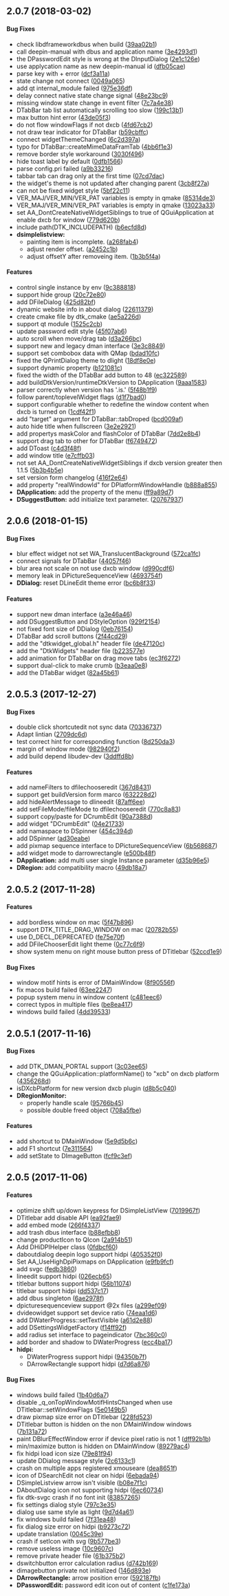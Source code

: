 <a name="2.0.7"></a>
## 2.0.7 (2018-03-02)


#### Bug Fixes

*   check libdframeworkdbus when build ([39aa02b1](https://github.com/linuxdeepin/dtkwidget/commit/39aa02b1450f12f52d69eb3fe38a4e4865fdfac2))
*   call deepin-manual with dbus and application name ([3e4293d1](https://github.com/linuxdeepin/dtkwidget/commit/3e4293d156f29a8d192d82c8cd88a99d21f68858))
*   the DPasswordEdit style is wrong at the DInputDialog ([2e1c126e](https://github.com/linuxdeepin/dtkwidget/commit/2e1c126e15d6bf12ec4aaac27494cc2a68b5b73b))
*   use applycation name as new deepin-manual id ([dfb05cae](https://github.com/linuxdeepin/dtkwidget/commit/dfb05caee4ca327dc3443833965ed4614cf42a06))
*   parse key with + error ([dcf3a11a](https://github.com/linuxdeepin/dtkwidget/commit/dcf3a11a3c21142c34bf934736e8637a713b33d1))
*   state change not connect ([0049a065](https://github.com/linuxdeepin/dtkwidget/commit/0049a0650ee12fec6f026bdd69b2814ebda30546))
*   add qt internal_module failed ([975e36df](https://github.com/linuxdeepin/dtkwidget/commit/975e36df9557c6e2e2bbf77c614c99f42eeccdd9))
*   delay connect native state change signal ([48e23bc9](https://github.com/linuxdeepin/dtkwidget/commit/48e23bc9e21b6760522e362d390c98772dc549fd))
*   missing window state change in event filter ([7c7a4e38](https://github.com/linuxdeepin/dtkwidget/commit/7c7a4e383e319604b0ca6ca62729756619e74105))
*   DTabBar tab list automatically scrolling too slow ([199c13b1](https://github.com/linuxdeepin/dtkwidget/commit/199c13b1ac52625efad1d64d75107627c34d8d7b))
*   max button hint error ([43de05f3](https://github.com/linuxdeepin/dtkwidget/commit/43de05f3d7ead7f01f0b80e18ecb2f9e19eebf14))
*   do not flow windowFlags if not dxcb ([4fd67cb2](https://github.com/linuxdeepin/dtkwidget/commit/4fd67cb2bd484f505e9c92a96d1a16fd1c10e81d))
*   not draw tear indicator for DTabBar ([b59cbffc](https://github.com/linuxdeepin/dtkwidget/commit/b59cbffcfa6cc237712761cb09a3ce269d832102))
*   connect widgetThemeChanged ([6c2d397a](https://github.com/linuxdeepin/dtkwidget/commit/6c2d397a1a27991d5753d2575d74161db5cbf0b5))
*   typo for DTabBar::createMimeDataFramTab ([4bb6f1e3](https://github.com/linuxdeepin/dtkwidget/commit/4bb6f1e32f82014c611ab256180ca485dd7d114d))
*   remove border style workaround ([3030f496](https://github.com/linuxdeepin/dtkwidget/commit/3030f4966267fb9f0a6745a27decc8c6b3066323))
*   hide toast label by default ([0dfb1566](https://github.com/linuxdeepin/dtkwidget/commit/0dfb15665ce2cc286015e3705e8acb38e750f7cf))
*   parse config.pri failed ([a9b33216](https://github.com/linuxdeepin/dtkwidget/commit/a9b33216d3298866c9aa81bc9100bfadd38dee16))
*   tabbar tab can drag only at the first time ([07cd7dac](https://github.com/linuxdeepin/dtkwidget/commit/07cd7dacf675f3e328c4e53750d727a70ee2bc0e))
*   the widget's theme is not updated after changing parent ([3cb8f27a](https://github.com/linuxdeepin/dtkwidget/commit/3cb8f27adcca146d98b47f1ed7ca21439e221af0))
*   can not be fixed widget style ([5bf22c11](https://github.com/linuxdeepin/dtkwidget/commit/5bf22c1117f99d5d1b08f90bd3123526fb80f5de))
*   VER_MAJ/VER_MIN/VER_PAT variables is empty in qmake ([85314de3](https://github.com/linuxdeepin/dtkwidget/commit/85314de363b316afe726b5a4e96b65ce8bd5ddf7))
*   VER_MAJ/VER_MIN/VER_PAT variables is empty in qmake ([13023a33](https://github.com/linuxdeepin/dtkwidget/commit/13023a33f0e71cb025aa08b4bd793cf9d05dcdff))
*   set AA_DontCreateNativeWidgetSiblings to true of QGuiApplication at enable dxcb for window ([779d620b](https://github.com/linuxdeepin/dtkwidget/commit/779d620b641e0dd6da426b65f25f150187f5641f))
*   include path(DTK_INCLUDEPATH) ([b6ecfd8d](https://github.com/linuxdeepin/dtkwidget/commit/b6ecfd8d78e7640b342022dfb3c75ea60a944bc5))
* **dsimplelistview:**
  *  painting item is incomplete. ([a268fab4](https://github.com/linuxdeepin/dtkwidget/commit/a268fab4f210246f1483dcc2c0f902059e457edc))
  *  adjust render offset. ([a2452c1b](https://github.com/linuxdeepin/dtkwidget/commit/a2452c1bf59b7e25d0f97cd071cd2a262e89c151))
  *  adjust offsetY after removeing item. ([1b3b5f4a](https://github.com/linuxdeepin/dtkwidget/commit/1b3b5f4ac37ab3c885a1267965d8b11514da5308))

#### Features

*   control single instance by env ([9c388818](https://github.com/linuxdeepin/dtkwidget/commit/9c3888182db247ad9b65448451ddbe6ad36a1741))
*   support hide group ([20c72e80](https://github.com/linuxdeepin/dtkwidget/commit/20c72e805c06b2d815632a402d37cfa60f582ad4))
*   add DFileDialog ([425d82bf](https://github.com/linuxdeepin/dtkwidget/commit/425d82bf52d81f4ae1f51f56c0ee5f720d0a9c84))
*   dynamic website info in about dialog ([22611379](https://github.com/linuxdeepin/dtkwidget/commit/2261137990966b95ef1696410637c586350e2398))
*   create cmake file by dtk_cmake ([ae5a226d](https://github.com/linuxdeepin/dtkwidget/commit/ae5a226d82933dd43ad04adcdbd6b9d973b1c189))
*   support qt module ([1525c2cb](https://github.com/linuxdeepin/dtkwidget/commit/1525c2cb363ba6c963ca6d43b0ba3dc6e80ff4b0))
*   update password edit style ([45f07ab6](https://github.com/linuxdeepin/dtkwidget/commit/45f07ab60d618b94ede3451063c27c6cb97e99cb))
*   auto scroll when move/drag tab ([d3a266bc](https://github.com/linuxdeepin/dtkwidget/commit/d3a266bc9b871371973a969cc3d314d1daa6cb3c))
*   support new and legacy dman interface ([3e3c8849](https://github.com/linuxdeepin/dtkwidget/commit/3e3c88497be7372e582ba62eadfdb3553b2449ad))
*   support set combobox data with QMap ([bdad10fc](https://github.com/linuxdeepin/dtkwidget/commit/bdad10fcfc9b350bf28f4eee90233145fa4060af))
*   fixed the QPrintDialog theme to dlight ([18df8e0e](https://github.com/linuxdeepin/dtkwidget/commit/18df8e0e6281ac74fb1de057ed33f3ad976ffa0b))
*   support dynamic property ([b121081c](https://github.com/linuxdeepin/dtkwidget/commit/b121081cf41ee0cc6c6efe47af31c8d73f2fdcd5))
*   fixed the width of the DTabBar add button to 48 ([ec322589](https://github.com/linuxdeepin/dtkwidget/commit/ec322589e3ea29ef90177e9c0af453b72413f1a4))
*   add buildDtkVersion/runtimeDtkVersion to DApplication ([9aaa1583](https://github.com/linuxdeepin/dtkwidget/commit/9aaa15830c3077c48019c321a29a8f79f93c97fd))
*   parser correctly when version has '.is.' ([5f48b1f9](https://github.com/linuxdeepin/dtkwidget/commit/5f48b1f9b844679854f4fd437dca300c41ef23fe))
*   follow parent/toplevelWidget flags ([d1f7bad0](https://github.com/linuxdeepin/dtkwidget/commit/d1f7bad0273287782a70dc4af4cac2223133dd7d))
*   support configurable whether to redefine the window content when dxcb is turned on ([1cdf42f1](https://github.com/linuxdeepin/dtkwidget/commit/1cdf42f1e8fc09b3fe67d276db69e47934359c05))
*   add "target" argument for DTabBar::tabDroped ([bcd009af](https://github.com/linuxdeepin/dtkwidget/commit/bcd009afb5661de15ecb4edbde2319339e221b61))
*   auto hide title when fullscreen ([3e2e2921](https://github.com/linuxdeepin/dtkwidget/commit/3e2e2921d8c22c9feee7171c11e22551bcb668d5))
*   add propertys maskColor and flashColor of DTabBar ([7dd2e8b4](https://github.com/linuxdeepin/dtkwidget/commit/7dd2e8b4cee7b6fe16e3ccb2bb12d9cff65f2a2b))
*   support drag tab to other for DTabBar ([f6749472](https://github.com/linuxdeepin/dtkwidget/commit/f674947255ad0d0158ec3cd8d5dd9f6927bad787))
*   add DToast ([c4d3f48f](https://github.com/linuxdeepin/dtkwidget/commit/c4d3f48fba40df0b8b31932e926b767b44ace6bd))
*   add window title ([e7cffb03](https://github.com/linuxdeepin/dtkwidget/commit/e7cffb03466ab45562db4afad42422b62cad557c))
*   not set AA_DontCreateNativeWidgetSiblings if dxcb version greater then 1.1.5 ([5b3b4b5e](https://github.com/linuxdeepin/dtkwidget/commit/5b3b4b5eab4c96d46b444035e81124f14307b98b))
*   set version form changelog ([416f2e64](https://github.com/linuxdeepin/dtkwidget/commit/416f2e64a42249ad8476a9ee2416b9fd07f2ea73))
*   add property "realWindowId" for DPlatformWindowHandle ([b888a855](https://github.com/linuxdeepin/dtkwidget/commit/b888a8551f1a607e1f72b8e17b1229a17629857b))
* **DApplication:**  add the property of the menu ([ff9a89d7](https://github.com/linuxdeepin/dtkwidget/commit/ff9a89d7536b2225ea341c90f3aefa2bf3b40aeb))
* **DSuggestButton:**  add initialize text parameter. ([20767937](https://github.com/linuxdeepin/dtkwidget/commit/207679379da96fb52d4567dd4731a8f645c0dd81))



<a name="2.0.6"></a>
## 2.0.6 (2018-01-15)


#### Bug Fixes

*   blur effect widget not set WA_TranslucentBackground ([572ca1fc](https://github.com/linuxdeepin/dtkwidget/commit/572ca1fcb6cba67fe85e8f10fd69e32107a98c04))
*   connect signals for DTabBar ([44057f46](https://github.com/linuxdeepin/dtkwidget/commit/44057f462860ce11cdb58477c083ab26cc37410d))
*   blur area not scale on not use dxcb window ([d990cdf6](https://github.com/linuxdeepin/dtkwidget/commit/d990cdf66f3bf62315c14265d4e7989d332eb7b9))
*   memory leak in DPictureSequenceView ([4693754f](https://github.com/linuxdeepin/dtkwidget/commit/4693754f5cf3702cb58c26d87a73402294238468))
* **DDialog:**  reset DLineEdit theme error ([bc6b8f33](https://github.com/linuxdeepin/dtkwidget/commit/bc6b8f33d8cfe300d21ea03b95dedeeecc610803))

#### Features

*   support new dman interface ([a3e46a46](https://github.com/linuxdeepin/dtkwidget/commit/a3e46a46d6f7454a6100149e9880b614202dca83))
*   add DSuggestButton and DStyleOption ([929f2154](https://github.com/linuxdeepin/dtkwidget/commit/929f2154808d4b926200daadcc5f7a5d20225e10))
*   not fixed font size of DDialog ([0eb76154](https://github.com/linuxdeepin/dtkwidget/commit/0eb761540d3c8581f33aa2a67abaeee95f2812e0))
*   DTabBar add scroll buttons ([2f44cd29](https://github.com/linuxdeepin/dtkwidget/commit/2f44cd29ed46e3139ff0f02e3095f0249579ee47))
*   add the "dtkwidget_global.h" header file ([de47120c](https://github.com/linuxdeepin/dtkwidget/commit/de47120c6c93acfc3462d1dc52debb5310537381))
*   add the "DtkWidgets" header file ([b223577e](https://github.com/linuxdeepin/dtkwidget/commit/b223577e78789d7b6ab21dea8a4596ab95c9a55c))
*   add animation for DTabBar on drag move tabs ([ec3f6272](https://github.com/linuxdeepin/dtkwidget/commit/ec3f6272d5f2f16297c4d48adb1d92e415d0eda4))
*   support dual-click to make crumb ([b3eaa0e8](https://github.com/linuxdeepin/dtkwidget/commit/b3eaa0e85a7b9171dccdac074dfc94ba7560ad7c))
*   add the DTabBar widget ([82a45b61](https://github.com/linuxdeepin/dtkwidget/commit/82a45b6130ad98699d3dc424210611d9fdae0751))



<a name="2.0.5.3"></a>
## 2.0.5.3 (2017-12-27)


#### Bug Fixes

*   double click shortcutedit not sync data ([70336737](https://github.com/linuxdeepin/dtkwidget/commit/70336737ff2759245c7f1b49de6fa18b97884d9a))
*   Adapt lintian ([2709dc6d](https://github.com/linuxdeepin/dtkwidget/commit/2709dc6d574e74ae4ec1d225d77a6a221534e25e))
*   test correct hint for corresponding function ([8d250da3](https://github.com/linuxdeepin/dtkwidget/commit/8d250da39870332200fe0d3949c776e225f37c13))
*   margin of window mode ([982940f2](https://github.com/linuxdeepin/dtkwidget/commit/982940f26b911599acb8998f862d1043cbe6335a))
*   add build depend libudev-dev ([3ddffd8b](https://github.com/linuxdeepin/dtkwidget/commit/3ddffd8b5a30c262f006893965921036639d0407))

#### Features

*   add nameFilters to dfilechooseredit ([367d8431](https://github.com/linuxdeepin/dtkwidget/commit/367d84310a42bc71273c59b6525125d5abccff26))
*   support get buildVersion form marco ([632228d2](https://github.com/linuxdeepin/dtkwidget/commit/632228d25b6b9e5ee0bb365f18a71b54ef7576c6))
*   add hideAlertMessage to dlineedit ([87aff6ee](https://github.com/linuxdeepin/dtkwidget/commit/87aff6eedfa1f13d0cc15ad0836ef04d8dff1b36))
*   add setFileMode/fileMode to dfilechooseredit ([770c8a83](https://github.com/linuxdeepin/dtkwidget/commit/770c8a831583f84a52db7c66910a2fdf572eddd9))
*   support copy/paste for DCrumbEdit ([90a7388d](https://github.com/linuxdeepin/dtkwidget/commit/90a7388dae8c6510b8dd47d9dd5a35ba68187197))
*   add widget "DCrumbEdit" ([04e21733](https://github.com/linuxdeepin/dtkwidget/commit/04e21733b77096b2b07126722f766ef38cfe28cd))
*   add namaspace to DSpinner ([454c394d](https://github.com/linuxdeepin/dtkwidget/commit/454c394dc84f17e19e759a5bbcec73e1669fae5b))
*   add DSpinner ([ad30eabe](https://github.com/linuxdeepin/dtkwidget/commit/ad30eabe456f2e42229dd73bfda25325fef2e557))
*   add pixmap sequence interface to DPictureSequenceView ([6b568687](https://github.com/linuxdeepin/dtkwidget/commit/6b5686879f35dc038cb5a0b578d5e3267ede8976))
*   add widget mode to darrowrectangle ([e500b48f](https://github.com/linuxdeepin/dtkwidget/commit/e500b48f6984dff5bff9c12e6bd0ecf467a06804))
* **DApplication:**  add multi user single Instance parameter ([d35b96e5](https://github.com/linuxdeepin/dtkwidget/commit/d35b96e5a750233a73140e22833d619ae389386a))
* **DRegion:**  add compatibility macro ([49db18a7](https://github.com/linuxdeepin/dtkwidget/commit/49db18a7b299fc029ba83c4882e1f3148879c47c))



<a name="2.0.5.2"></a>
## 2.0.5.2 (2017-11-28)


#### Features

*   add bordless window on mac ([5f47b896](https://github.com/linuxdeepin/dtkwidget/commit/5f47b89671cdf84133eed6c908cb06d66a8cc2ff))
*   support DTK_TITLE_DRAG_WINDOW on mac ([20782b55](https://github.com/linuxdeepin/dtkwidget/commit/20782b5502b0452bc17f15b4736043d53d42a878))
*   use D_DECL_DEPRECATED ([fe75e70f](https://github.com/linuxdeepin/dtkwidget/commit/fe75e70ffa45865a969cc3c6cb7adc033f52bb0f))
*   add DFileChooserEdit light theme ([0c77c6f9](https://github.com/linuxdeepin/dtkwidget/commit/0c77c6f99a432cac949391042551a8a54dec23f3))
*   show system menu on right mouse button press of DTitlebar ([52ccd1e9](https://github.com/linuxdeepin/dtkwidget/commit/52ccd1e9fb81a7fd71081411c2d1428a303d0535))

#### Bug Fixes

*   window motif hints is error of DMainWindow ([8f90556f](https://github.com/linuxdeepin/dtkwidget/commit/8f90556f6a8380f977f09a8bedc95a5cdd7ae760))
*   fix macos build failed ([63ee2247](https://github.com/linuxdeepin/dtkwidget/commit/63ee2247367ed2fca109beda82530e2a9242e921))
*   popup system menu in window content ([c481eec6](https://github.com/linuxdeepin/dtkwidget/commit/c481eec63da02acaf77d7847e403f0e5f5028688))
*   correct typos in multiple files ([be8ea417](https://github.com/linuxdeepin/dtkwidget/commit/be8ea417b337a2b2c34a3523c3b73b5627d18e71))
*   windows build failed ([4dd39533](https://github.com/linuxdeepin/dtkwidget/commit/4dd3953353c1ce32145e9b3da5e89e7603099d03))



<a name="2.0.5.1"></a>
## 2.0.5.1 (2017-11-16)


#### Bug Fixes

*   add DTK_DMAN_PORTAL support ([3c03ee65](3c03ee65))
*   change the QGuiApplication::platformName() to "xcb" on dxcb platform ([4356268d](4356268d))
*   isDXcbPlatform for new version dxcb plugin ([d8b5c040](d8b5c040))
* **DRegionMonitor:**
  *  properly handle scale ([95766b45](95766b45))
  *  possible double freed object ([708a5fbe](708a5fbe))

#### Features

*   add shortcut to DMainWindow ([5e9d5b6c](5e9d5b6c))
*   add F1 shortcut ([7e311564](7e311564))
*   add setState to DImageButton ([fcf9c3ef](fcf9c3ef))



<a name="2.0.5"></a>
## 2.0.5 (2017-11-06)


#### Features

*   optimize shift up/down keypress for DSimpleListView ([7019967f](7019967f))
*   DTitlebar add disable API ([ea92fae9](ea92fae9))
*   add embed mode ([266f4337](266f4337))
*   add trash dbus interface ([b88efbb8](b88efbb8))
*   change productIcon to QIcon ([2a914b51](2a914b51))
*   Add DHiDPIHelper class ([0fdbcf60](0fdbcf60))
*   daboutdialog deepin logo support hidpi ([405352f0](405352f0))
*   Set AA_UseHighDpiPixmaps on DApplication ([e9fb9fcf](e9fb9fcf))
*   add svgc ([fedb3860](fedb3860))
*   lineedit support hidpi ([026ecb65](026ecb65))
*   titlebar buttons support hidpi ([56b11074](56b11074))
*   titlebar support hidpi ([dd537c17](dd537c17))
*   add dbus singleton ([6ae2978f](6ae2978f))
*   dpicturesequenceview support @2x files ([a299ef09](a299ef09))
*   dvideowidget support set device ratio ([74eaa1d6](74eaa1d6))
*   add DWaterProgress::setTextVisible ([a61d2e88](a61d2e88))
*   add DSettingsWidgetFactory ([f14ff92f](f14ff92f))
*   add radius set interface to pageindicator ([7bc360c0](7bc360c0))
*   add border and shadow to DWaterProgress ([ecc4ba17](ecc4ba17))
* **hidpi:**
  *  DWaterProgress support hidpi ([94350b7f](94350b7f))
  *  DArrowRectangle support hidpi ([d7d6a876](d7d6a876))

#### Bug Fixes

*   windows build failed ([1b40d6a7](1b40d6a7))
*   disable _q_onTopWindowMotifHintsChanged when use DTitlebar::setWindowFlags ([5e0149b5](5e0149b5))
*   draw pixmap size error on DTitlebar ([228fd523](228fd523))
*   DTitlebar button is hidden on the non DMainWindow windows ([7b131a72](7b131a72))
*   paint DBlurEffectWindow error if device pixel ratio is not 1 ([dff92b1b](dff92b1b))
*   min/maximize button is hidden on DMainWindow ([89279ac4](89279ac4))
*   fix hidpi load icon size ([79e81f94](79e81f94))
*   update DDialog message style ([2c6133c1](2c6133c1))
*   crash on multiple apps registered xmouseare ([dea8651f](dea8651f))
*   icon of DSearchEdit not clear on hidpi ([6ebada94](6ebada94))
*   DSimpleListview arrow isn't visible ([b08e7f1c](b08e7f1c))
*   DAboutDialog icon not supporting hidpi ([6ec60734](6ec60734))
*   fix dtk-svgc crash if no font init ([83857265](83857265))
*   fix settings dialog style ([797c3e35](797c3e35))
*   dialog use same style as light ([9d7d4a61](9d7d4a61))
*   fix windows build failed ([7f31ea48](7f31ea48))
*   fix dialog size error on hidpi ([b9273c72](b9273c72))
*   update translation ([0045c39e](0045c39e))
*   crash if setIcon with svg ([9b577be3](9b577be3))
*   remove useless image ([10c9607c](10c9607c))
*   remove private header file ([61b375b2](61b375b2))
*   dswitchbutton error calculation radius ([d742b169](d742b169))
*   dimagebutton private not initialized ([146d893e](146d893e))
* **DArrowRectangle:**  arrow position error ([592187fb](592187fb))
* **DPasswordEdit:**  password edit icon out of content ([c1fe173a](c1fe173a))
